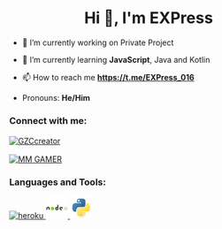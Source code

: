 <h1 align="center">Hi 👋, I'm EXPress</h1>

- 🔭 I’m currently working on Private Project

- 🌱 I’m currently learning **JavaScript**, Java and Kotlin

- 📫 How to reach me **https://t.me/EXPress_016**

- Pronouns: **He/Him**

<h3 align="left">Connect with me:</h3>

<p align="left">

<a href="https://instagram.com/gzccreator" target="blank"><img align="center" src="https://raw.githubusercontent.com/rahuldkjain/github-profile-readme-generator/master/src/images/icons/Social/instagram.svg" alt="GZCcreator" height="30" width="40" /></a>

<a href="https://dc.mm-gamer.ml" target="blank"><img align="center" src="https://raw.githubusercontent.com/rahuldkjain/github-profile-readme-generator/master/src/images/icons/Social/discord.svg" alt="MM GAMER" height="30" width="40" /></a>

</p>

<h3 align="left">Languages and Tools:</h3>
<p align="left"> <a href="https://heroku.com" target="_blank"> <img src="https://www.vectorlogo.zone/logos/heroku/heroku-icon.svg" alt="heroku" width="40" height="40"/> </a> <a href="https://nodejs.org" target="_blank"> <img src="https://raw.githubusercontent.com/devicons/devicon/master/icons/nodejs/nodejs-original-wordmark.svg" alt="nodejs" width="40" height="40"/> </a> <a href="https://www.python.org" target="_blank"> <img src="https://raw.githubusercontent.com/devicons/devicon/master/icons/python/python-original.svg" alt="python" width="40" height="40"/> </a> </p>
